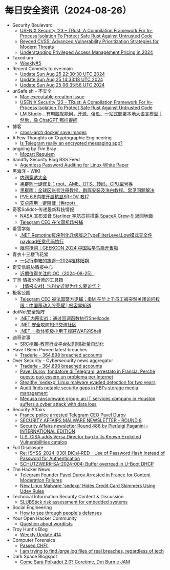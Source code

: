 # 每日安全资讯（2024-08-26）

- Security Boulevard
  - [USENIX Security ’23 – TRust: A Compilation Framework For In-Process Isolation To Protect Safe Rust Against Untrusted Code](https://securityboulevard.com/2024/08/usenix-security-23-trust-a-compilation-framework-for-in-process-isolation-to-protect-safe-rust-against-untrusted-code-2/)
  - [Beyond CVSS: Advanced Vulnerability Prioritization Strategies for Modern Threats](https://securityboulevard.com/2024/08/beyond-cvss-advanced-vulnerability-prioritization-strategies-for-modern-threats/)
  - [Understanding Privileged Access Management Pricing in 2024](https://securityboulevard.com/2024/08/understanding-privileged-access-management-pricing-in-2024/)
- Taxodium
  - [Weekly#5](https://taxodium.ink/post/weekly/5/)
- Recent Commits to cve:main
  - [Update Sun Aug 25 22:30:30 UTC 2024](https://github.com/trickest/cve/commit/b804f1faac0d8a7107a0140850d1bee39bfb445b)
  - [Update Sun Aug 25 14:33:18 UTC 2024](https://github.com/trickest/cve/commit/3e0e49c3ee74c84433d0dd753261b83e2fd24a18)
  - [Update Sun Aug 25 06:35:56 UTC 2024](https://github.com/trickest/cve/commit/7d8fd7820806b1467291df96fbd20bd8a5906994)
- unSafe.sh - 不安全
  - [Mac executable creation issue](https://buaq.net/go-258102.html)
  - [USENIX Security ’23 – TRust: A Compilation Framework For In-Process Isolation To Protect Safe Rust Against Untrusted Code](https://buaq.net/go-258114.html)
  - [LM Studio – 有电脑就能用，开源、傻瓜、一站式部署本地大语言模型｜然后，像 ChatGPT 那样提问](https://buaq.net/go-258100.html)
- 博客
  - [cross-arch docker save images](https://dyrnq.com/cross-arch-docker-save-images/)
- A Few Thoughts on Cryptographic Engineering
  - [Is Telegram really an encrypted messaging app?](https://blog.cryptographyengineering.com/2024/08/25/telegram-is-not-really-an-encrypted-messaging-app/)
- ongoing by Tim Bray
  - [Mozart Requiem](https://www.tbray.org/ongoing/When/202x/2024/08/25/Mozart-Requiem)
- Sandfly Security Blog RSS Feed
  - [Agentless Password Auditing for Linux White Paper](https://sandflysecurity.com/blog/agentless-password-auditing-for-linux-white-paper)
- 黑海洋 - WIKI
  - [内网穿透大全](https://www.upx8.com/4301)
  - [黑群晖一键修复：root、AME、DTS、转码、CPU型号等](https://www.upx8.com/4300)
  - [黑群晖：全球区账号注册教程、群晖安装及洗白教程、常见问题解决](https://www.upx8.com/4299)
  - [PVE 6.8内核开启核显SR-IOV 教程](https://www.upx8.com/4298)
  - [安卓应用一键隐藏（免root）](https://www.upx8.com/4297)
- 奇客Solidot–传递最新科技情报
  - [NASA 宣布波音 Starliner 宇航员将搭乘 SpaceX Crew-9 返回地面](https://www.solidot.org/story?sid=79068)
  - [Telegram CEO 在法国机场被捕](https://www.solidot.org/story?sid=79067)
- 看雪学苑
  - [.NET Remoting反序列化升级版之TypeFilterLevel.Low模式无文件payload任意代码执行](https://mp.weixin.qq.com/s?__biz=MjM5NTc2MDYxMw==&mid=2458569248&idx=1&sn=a4e99289593b2b238d1fa1685f2e9c60&chksm=b18dfaaa86fa73bca2ae15329c58a22ef0cbf55b758d642b5060f601e287c687fa4048e34f3a&scene=58&subscene=0#rd)
  - [限时抢购｜GEEKCON 2024 中国站早鸟票开售啦](https://mp.weixin.qq.com/s?__biz=MjM5NTc2MDYxMw==&mid=2458569248&idx=2&sn=a32ef67f0b5ea32c25007206f8411c98&chksm=b18dfaaa86fa73bc520438899b23a340c76c8c3f23d18786cabbaa56f2918a050c866bfc786e&scene=58&subscene=0#rd)
- 青衣十三楼飞花堂
  - [一只行李箱的旅途--2024桂林阳朔](https://mp.weixin.qq.com/s?__biz=MzUzMjQyMDE3Ng==&mid=2247487540&idx=1&sn=e3a1215dcfb0384fbb1f28f10b0d5f11&chksm=fab2d30bcdc55a1d214304ac039f7aa8f1f2a4996b6527bada69f4d07f3e9359a1aa836743f7&scene=58&subscene=0#rd)
- 奇安信威胁情报中心
  - [近期值得关注的IOC（2024-08-25）](https://mp.weixin.qq.com/s?__biz=MzI2MDc2MDA4OA==&mid=2247511798&idx=1&sn=453f6e083b5570649f29d68b5dc58c6f&chksm=ea665981dd11d0972167de1fb025efd0bae7386f1c9cecb8abd523fe502e65956115c7d57118&scene=58&subscene=0#rd)
- 丁爸 情报分析师的工具箱
  - [【情报实战】沙利文近期为什么要访华？](https://mp.weixin.qq.com/s?__biz=MzI2MTE0NTE3Mw==&mid=2651145858&idx=1&sn=5b779709a8d6cba04cf86f18c1948681&chksm=f1af31b8c6d8b8ae45c4f0c5d105934fa7a05924a579d60acbdf4804a1237bfb94908a7d3ccf&scene=58&subscene=0#rd)
- 极客公园
  - [Telegram CEO 被法国警方逮捕；IBM 在华上千员工被突然关闭访问权限；中国移动入股荣耀 | 极客早知道](https://mp.weixin.qq.com/s?__biz=MTMwNDMwODQ0MQ==&mid=2653052493&idx=1&sn=6db529242a32f899a258b5fbec3b7acf&chksm=7e5723fb4920aaed7859b89d8618fa10484d2497ed7e8cb2bd279cdb8a9da16fd85f9fd4a537&scene=58&subscene=0#rd)
- dotNet安全矩阵
  - [.NET内网实战：通过回调函数执行Shellcode](https://mp.weixin.qq.com/s?__biz=MzUyOTc3NTQ5MA==&mid=2247494748&idx=1&sn=099543717722e33c062003cccfb9092f&chksm=fa5942b1cd2ecba751237815b12e5878938133d9ca848f9e03d18c79ac888555de0de0798b3d&scene=58&subscene=0#rd)
  - [.NET 安全攻防知识交流社区](https://mp.weixin.qq.com/s?__biz=MzUyOTc3NTQ5MA==&mid=2247494748&idx=2&sn=b2d292b2d3da305f1fdf7450242e2114&chksm=fa5942b1cd2ecba74dae7285dee99ba3a8a38c46c91524a70f6fc4daf69488d2fae31b39a820&scene=58&subscene=0#rd)
  - [.NET 一款体积极小用于规避WAF的Shell](https://mp.weixin.qq.com/s?__biz=MzUyOTc3NTQ5MA==&mid=2247494748&idx=3&sn=659c8a26a166e96337134b009a4e56c4&chksm=fa5942b1cd2ecba7a1c600fd95b54088cbce08639c45c0341aac622391a53543e63096af3c4d&scene=58&subscene=0#rd)
- 迪哥讲事
  - [SRC挖掘-教育行业平台&规则&批量自动化](https://mp.weixin.qq.com/s?__biz=MzIzMTIzNTM0MA==&mid=2247495586&idx=1&sn=f65a14b283bb502d7af269fa1ac7b1db&chksm=e8a5e5c1dfd26cd7cb730c116309785d01361f3617785f807fedb4eaffec195840a85b3a8bc9&scene=58&subscene=0#rd)
- Have I Been Pwned latest breaches
  - [Traderie - 364,898 breached accounts](https://haveibeenpwned.com/PwnedWebsites#Traderie)
- Over Security - Cybersecurity news aggregator
  - [Traderie - 364,898 breached accounts](https://haveibeenpwned.com/PwnedWebsites#Traderie)
  - [Pavel Durov, fondatore di Telegram, arrestato in Francia. Perché questo può essere un problema per Internet](https://www.insicurezzadigitale.com/pavel-durov-fondatore-di-telegram-arrestato-in-francia-perche-questo-puo-essere-un-problema-per-internet/)
  - [Stealthy 'sedexp' Linux malware evaded detection for two years](https://www.bleepingcomputer.com/news/security/stealthy-sedexp-linux-malware-evaded-detection-for-two-years/)
  - [Audit finds notable security gaps in FBI's storage media management](https://www.bleepingcomputer.com/news/security/audit-finds-notable-security-gaps-in-fbis-storage-media-management/)
  - [Medusa ransomware group: an IT services company in Houston suffers a cyber attack with data loss](https://www.suspectfile.com/medusa-ransomware-group-an-it-services-company-in-houston-suffers-a-cyber-attack-with-data-loss/)
- Security Affairs
  - [France police arrested Telegram CEO Pavel Durov](https://securityaffairs.com/167556/cyber-crime/police-arrested-telegram-ceo-pavel-durov.html)
  - [SECURITY AFFAIRS MALWARE NEWSLETTER – ROUND 8](https://securityaffairs.com/167525/malware/security-affairs-malware-newsletter-round-8.html)
  - [Security Affairs newsletter Round 486 by Pierluigi Paganini – INTERNATIONAL EDITION](https://securityaffairs.com/167519/breaking-news/security-affairs-newsletter-round-486-by-pierluigi-paganini-international-edition.html)
  - [U.S. CISA adds Versa Director bug to its Known Exploited Vulnerabilities catalog](https://securityaffairs.com/167534/hacking/cisa-adds-versa-director-bug-known-exploited-vulnerabilities-catalog.html)
- Full Disclosure
  - [Re: [SYSS-2024-038] DiCal-RED - Use of Password Hash Instead of Password for Authentication](https://seclists.org/fulldisclosure/2024/Aug/39)
  - [SCHUTZWERK-SA-2024-004: Buffer overread in U-Boot DHCP](https://seclists.org/fulldisclosure/2024/Aug/38)
- The Hacker News
  - [Telegram Founder Pavel Durov Arrested in France for Content Moderation Failures](https://thehackernews.com/2024/08/telegram-founder-pavel-durov-arrested.html)
  - [New Linux Malware 'sedexp' Hides Credit Card Skimmers Using Udev Rules](https://thehackernews.com/2024/08/new-linux-malware-sedexp-hides-credit.html)
- Technical Information Security Content & Discussion
  - [SLUBStick risk assessment for embedded systems](https://www.reddit.com/r/netsec/comments/1f14cwy/slubstick_risk_assessment_for_embedded_systems/)
- Social Engineering
  - [How to see through people's defenses](https://www.reddit.com/r/SocialEngineering/comments/1f0wfq8/how_to_see_through_peoples_defenses/)
- Your Open Hacker Community
  - [Question about wordlists](https://www.reddit.com/r/HowToHack/comments/1f0luk6/question_about_wordlists/)
- Troy Hunt's Blog
  - [Weekly Update 414](https://www.troyhunt.com/weekly-update-414/)
- Computer Forensics
  - [Passed CHFI!](https://www.reddit.com/r/computerforensics/comments/1f1906d/passed_chfi/)
  - [I am trying to find *large* log files of real breaches, regardless of tech](https://www.reddit.com/r/computerforensics/comments/1f1171y/i_am_trying_to_find_large_log_files_of_real/)
- Dark Space Blogspot
  - [Come Sarà Polkadot 2.0? Coretime, Dot Burn e JAM](http://darkwhite666.blogspot.com/2024/08/come-sara-polkadot-20-coretime-dot-burn.html)
